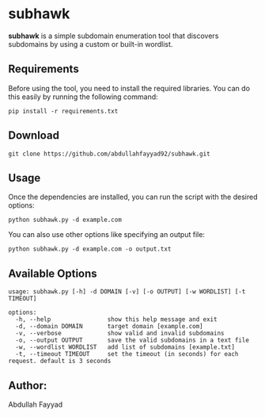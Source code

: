 # subhawk


**subhawk** is a simple subdomain enumeration tool that discovers subdomains by using a custom or built-in wordlist.

## Requirements

Before using the tool, you need to install the required libraries. You can do this easily by running the following command:

```
pip install -r requirements.txt
```

## Download

```
git clone https://github.com/abdullahfayyad92/subhawk.git
```

## Usage
Once the dependencies are installed, you can run the script with the desired options:
```
python subhawk.py -d example.com
```

You can also use other options like specifying an output file:
```
python subhawk.py -d example.com -o output.txt
```

## Available Options
```
usage: subhawk.py [-h] -d DOMAIN [-v] [-o OUTPUT] [-w WORDLIST] [-t TIMEOUT]

options:
  -h, --help                show this help message and exit
  -d, --domain DOMAIN       target domain [example.com]
  -v, --verbose             show valid and invalid subdomains
  -o, --output OUTPUT       save the valid subdomains in a text file
  -w, --wordlist WORDLIST   add list of subdomains [example.txt]
  -t, --timeout TIMEOUT     set the timeout (in seconds) for each request. default is 3 seconds
```
## Author:
Abdullah Fayyad